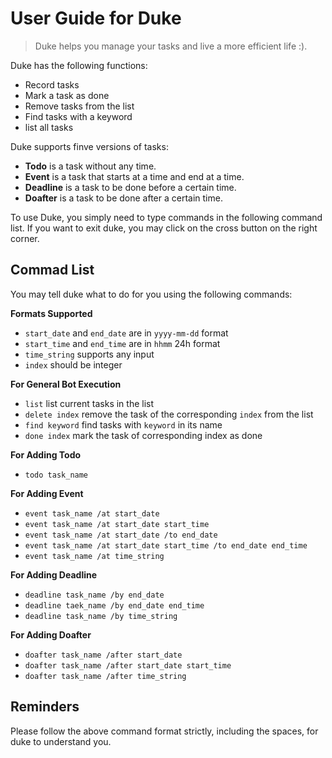 # User Guide for Duke

> Duke helps you manage your tasks and live a more efficient life :).

Duke has the following functions:
* Record tasks
* Mark a task as done
* Remove tasks from the list
* Find tasks with a keyword
* list all tasks

Duke supports finve versions of tasks:
* **Todo** is a task without any time.
* **Event** is a task that starts at a time and end at a time.
* **Deadline** is a task to be done before a certain time.
* **Doafter** is a task to be done after a certain time.

To use Duke, you simply need to type commands in the following command list.
If you want to exit duke, you may click on the cross button on the right corner. 

## Commad List
You may tell duke what to do for you using the following commands:

**Formats Supported**
* `start_date` and `end_date` are in `yyyy-mm-dd` format
* `start_time` and `end_time` are in `hhmm` 24h format
* `time_string` supports any input
* `index` should be integer

**For General Bot Execution**

* `list`
  list current tasks in the list
* `delete index`
  remove the task of the corresponding `index` from the list
* `find keyword`
  find tasks with `keyword` in its name
* `done index`
  mark the task of corresponding index as done

**For Adding Todo**

* `todo task_name`

**For Adding Event**

* `event task_name /at start_date`
* `event task_name /at start_date start_time`
* `event task_name /at start_date /to end_date`
* `event task_name /at start_date start_time /to end_date end_time`
* `event task_name /at time_string`

**For Adding Deadline**

* `deadline task_name /by end_date`
* `deadline taek_name /by end_date end_time`
* `deadline task_name /by time_string`

**For Adding Doafter**

* `doafter task_name /after start_date`
* `doafter task_name /after start_date start_time`
* `doafter task_name /after time_string`

## Reminders
Please follow the above command format strictly, including the spaces, for duke to understand you.
